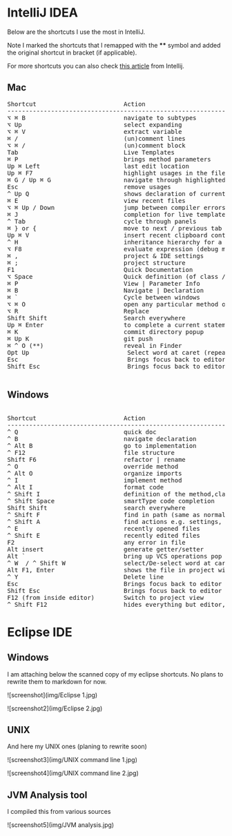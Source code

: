 


# IntelliJ IDEA


Below are the shortcuts I use the most in IntelliJ.  

Note I marked the shortcuts that I remapped with the <b>**</b> symbol and added the original shortcut in bracket (if applicable).

For more shortcuts you can also check <a href="http://www.jetbrains.com/idea/webhelp/keyboard-shortcuts-you-cannot-miss.html" target="_blank">this article</a> from Intellij.


## Mac

<pre>
Shortcut                        Action                                    
-----------------------------------------------------------------------------------------------------
⌥ ⌘ B                           navigate to subtypes
⌥ Up                            select expanding
⌥ ⌘ V                           extract variable
⌘ /                             (un)comment lines
⌥ ⌘ /                           (un)comment block
Tab                             Live Templates
⌘ P                             brings method parameters
Up ⌘ Left                       last edit location
Up ⌘ F7                         highlight usages in the file
⌘ G / Up ⌘ G                    navigate through highlighted usages
Esc                             remove usages
^ Up Q                          shows declaration of current method   
⌘ E                             view recent files
⌥ ⌘ Up / Down                   jump between compiler errors or search results
⌘ J                             completion for live templates
^ Tab                           cycle through panels
⌘ } or {                        move to next / previous tab
Up ⌘ V                          insert recent clipboard content
^ H                             inheritance hierarchy for a selected class
⌥ F8                            evaluate expression (debug mode)
⌘ ,                             project & IDE settings
⌘ ;                             project structure
F1                              Quick Documentation
⌥ Space                         Quick definition (of class / method etc.)
⌘ P                             View | Parameter Info
⌘ B                             Navigate | Declaration
⌘ `                             Cycle between windows
⌥ ⌘ O                           open any particular method or field in the editor quickly
⌥ R                             Replace
Shift Shift                     Search everywhere
Up ⌘ Enter                      to complete a current statement such as if, do-while, try-catch
⌘ K                             commit directory popup
⌘ Up K                          git push
⌘ ^ O (**)                      reveal in Finder
Opt Up                           Select word at caret (repeat to expand to enclosing expressions)
Esc                              Brings focus back to editor wherever we are (++)
Shift Esc                        Brings focus back to editor and minimise current window

</pre>




## Windows

<pre>

Shortcut                        Action                          
-----------------------------------------------------------------------------------------------------
^ Q                             quick doc
^ B                             navigate declaration
^ Alt B                         go to implementation    
^ F12                           file structure
Shift F6                        refactor | rename
^ O                             override method
^ Alt O                         organize imports
^ I                             implement method
^ Alt I                         format code
^ Shift I                       definition of the method,class where cursor is pointing    
^ Shift Space                   smartType code completion
Shift Shift                     search everywhere
^ Shift F                       find in path (same as normal find but searches all source files
^ Shift A                       find actions e.g. settings, their shortcut if exists
^ E                             recently opened files
^ Shift E                       recently edited files
F2                              any error in file
Alt insert                      generate getter/setter
Alt `                           bring up VCS operations pop up dialogue (++)
^ W  / ^ Shift W                select/De-select word at caret (repeat to expand to enclosing expressions)
Alt F1, Enter                   shows the file in project window    
^ Y                             Delete line
Esc                             Brings focus back to editor wherever we are (++)
Shift Esc                       Brings focus back to editor and minimise current window
F12 (from inside editor)        Switch to project view
^ Shift F12                     hides everything but editor, press again restore
</pre>




# Eclipse IDE

## Windows

I am attaching below the scanned copy of my eclipse shortcuts.  No plans to rewrite them to markdown for now.

![screenshot](img/Eclipse 1.jpg)

![screenshot2](img/Eclipse 2.jpg)

## UNIX

And here my UNIX ones (planing to rewrite soon)

![screenshot3](img/UNIX command line 1.jpg)

![screenshot4](img/UNIX command line 2.jpg)


## JVM Analysis tool

I compiled this from various sources

![screenshot5](img/JVM analysis.jpg)